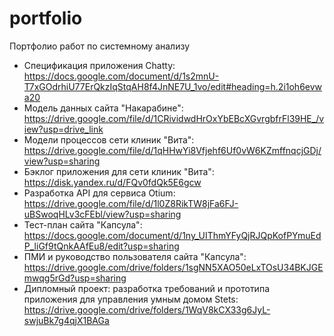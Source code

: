 # portfolio
Портфолио работ по системному анализу

* Спецификация приложения Chatty: https://docs.google.com/document/d/1s2mnU-T7xGOdrhiU77ErQkzIqStqAH8f4JnNE7U_1vo/edit#heading=h.2i1oh6evwa20
* Модель данных сайта "Накарабине": https://drive.google.com/file/d/1CRividwdHrOxYbEBcXGvrgbfrFl39HE_/view?usp=drive_link
* Модели процессов сети клиник "Вита": https://drive.google.com/file/d/1qHHwYi8Vfjehf6Uf0vW6KZmffnqcjGDj/view?usp=sharing
* Бэклог приложения для сети клиник "Вита": https://disk.yandex.ru/d/FQv0fdQk5E6gcw
* Разработка API для сервиса Otium: https://drive.google.com/file/d/1l0Z8RikTW8jFa6FJ-uBSwoqHLv3cFEbl/view?usp=sharing
* Тест-план сайта "Капсула": https://docs.google.com/document/d/1ny_UIThmYFyQjRJQpKofPYmuEdP_liGf9tQnkAAfEu8/edit?usp=sharing
* ПМИ и руководство пользователя сайта "Капсула": https://drive.google.com/drive/folders/1sgNN5XAO50eLxTOsU34BKJGEmwqg5rGd?usp=sharing
* Дипломный проект: разработка требований и прототипа приложения для управления умным домом Stets: https://drive.google.com/drive/folders/1WqV8kCX33g6JyL-swjuBk7g4qjX1BAGa
